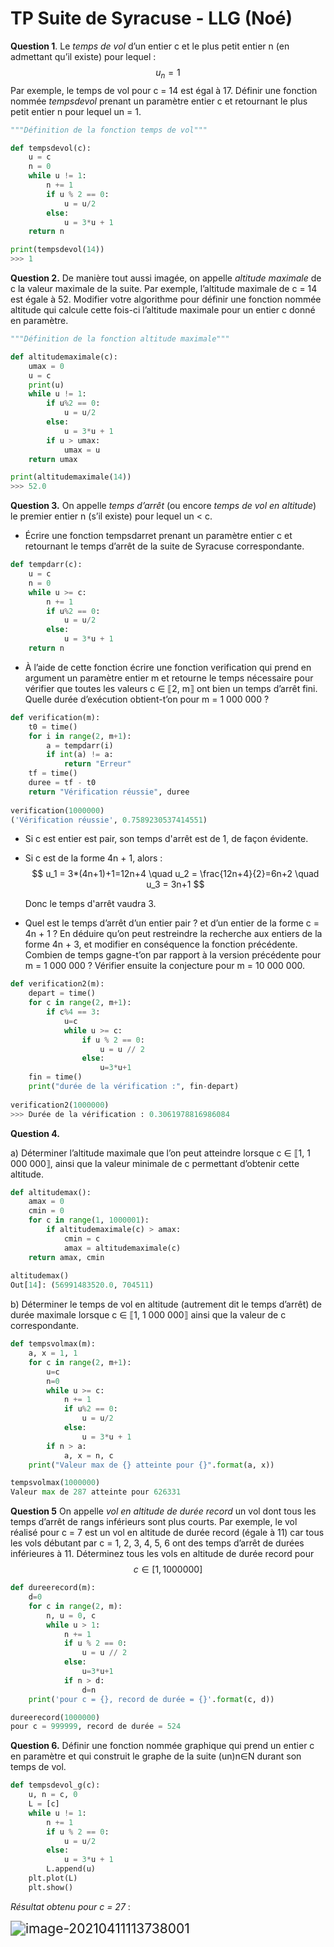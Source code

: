 # TP Suite de Syracuse - LLG (Noé)

**Question 1**. Le *temps de vol* d’un entier c et le plus petit entier n (en admettant qu’il existe) pour lequel :
$$
u_n = 1
$$
Par exemple, le temps de vol pour c = 14 est égal à 17. Définir une fonction nommée *tempsdevol* prenant un paramètre entier c et retournant le plus petit entier n pour lequel un = 1.

```python
"""Définition de la fonction temps de vol"""

def tempsdevol(c):
    u = c
    n = 0
    while u != 1:
        n += 1
        if u % 2 == 0:
            u = u/2
        else:
            u = 3*u + 1
    return n

print(tempsdevol(14))
>>> 1
```



**Question 2.** De manière tout aussi imagée, on appelle *altitude maximale* de c la valeur maximale de la suite. Par exemple, l’altitude maximale de c = 14 est égale à 52.
Modifier votre algorithme pour définir une fonction nommée altitude qui calcule cette fois-ci l’altitude maximale pour un entier c donné en paramètre.

```python
"""Définition de la fonction altitude maximale"""

def altitudemaximale(c):
    umax = 0
    u = c
    print(u)
    while u != 1:
        if u%2 == 0:
            u = u/2
        else:
            u = 3*u + 1
        if u > umax:
            umax = u
    return umax

print(altitudemaximale(14))
>>> 52.0
```

**Question 3.** On appelle *temps d’arrêt* (ou encore *temps de vol en altitude*) le premier entier n (s’il existe) pour lequel un < c.

- Écrire une fonction tempsdarret prenant un paramètre entier c et retournant le temps d’arrêt de la suite de Syracuse correspondante.

```python
def tempdarr(c):        
    u = c               
    n = 0               
    while u >= c:       
        n += 1          
        if u%2 == 0:    
            u = u/2     
        else:           
            u = 3*u + 1       
    return n            
```

- À l’aide de cette fonction écrire une fonction verification qui prend en argument un paramètre entier m et retourne le temps nécessaire pour vérifier que toutes les valeurs c ∈ ⟦2, m⟧ ont bien un temps d’arrêt fini. Quelle durée d’exécution obtient-t’on pour m = 1 000 000 ?

```python
def verification(m):                        
    t0 = time()                             
    for i in range(2, m+1):                 
        a = tempdarr(i)                     
        if int(a) != a:                     
            return "Erreur"                 
    tf = time()                             
    duree = tf - t0                         
    return "Vérification réussie", duree
    
verification(1000000)
('Vérification réussie', 0.7589230537414551)
```

- Si c est entier est pair, son temps d'arrêt est de 1, de façon évidente.

- Si c est de la forme 4n + 1, alors :
  $$
  u_1 = 3*(4n+1)+1=12n+4 \quad u_2 = \frac{12n+4}{2}=6n+2 \quad u_3 = 3n+1
  $$

  Donc le temps d'arrêt vaudra 3.
  
- Quel est le temps d’arrêt d’un entier pair ? et d’un entier de la forme c = 4n + 1 ? En déduire qu’on peut restreindre la recherche aux entiers de la forme 4n + 3, et modifier en conséquence la fonction précédente. Combien de temps gagne-t’on par rapport à la version précédente pour m = 1 000 000 ?
  Vérifier ensuite la conjecture pour m = 10 000 000.

```python
def verification2(m):                                 
    depart = time()                                   
    for c in range(2, m+1):                           
        if c%4 == 3:                                  
            u=c                                       
            while u >= c:                             
                if u % 2 == 0:                        
                    u = u // 2                        
                else:                                 
                    u=3*u+1                           
    fin = time()                                      
    print("durée de la vérification :", fin-depart)
    
verification2(1000000)
>>> Durée de la vérification : 0.3061978816986084
```



**Question 4.**

a) Déterminer l’altitude maximale que l’on peut atteindre lorsque c ∈ ⟦1, 1 000 000⟧, ainsi que la valeur minimale de c permettant d’obtenir cette altitude.

```python
def altitudemax():
    amax = 0
    cmin = 0
    for c in range(1, 1000001):
        if altitudemaximale(c) > amax:
            cmin = c
            amax = altitudemaximale(c)
    return amax, cmin
    
altitudemax()
Out[14]: (56991483520.0, 704511)
```

b) Déterminer le temps de vol en altitude (autrement dit le temps d’arrêt) de durée maximale lorsque c ∈ ⟦1, 1 000 000⟧ ainsi que la valeur de c correspondante.

```python
def tempsvolmax(m):
    a, x = 1, 1
    for c in range(2, m+1):
        u=c
        n=0
        while u >= c:
            n += 1
            if u%2 == 0:
                u = u/2 
            else:
                u = 3*u + 1
        if n > a:
            a, x = n, c
    print("Valeur max de {} atteinte pour {}".format(a, x))

tempsvolmax(1000000)
Valeur max de 287 atteinte pour 626331

```

**Question 5** On appelle *vol en altitude de durée record* un vol dont tous les temps d’arrêt de rangs inférieurs sont plus courts. Par exemple, le vol réalisé pour c = 7 est un vol en altitude de durée record (égale à 11) car tous les vols débutant par c = 1, 2, 3, 4, 5, 6 ont des temps d’arrêt de durées inférieures à 11. Déterminez tous les vols en altitude de durée record pour 
$$
c \in [1, 1000000]
$$

```python
def dureerecord(m): 
    d=0
    for c in range(2, m): 
        n, u = 0, c
        while u > 1: 
            n += 1
            if u % 2 == 0: 
                u = u // 2
            else: 
                u=3*u+1
            if n > d: 
                d=n
    print('pour c = {}, record de durée = {}'.format(c, d))

dureerecord(1000000)
pour c = 999999, record de durée = 524
```

**Question 6.** Définir une fonction nommée graphique qui prend un entier c en paramètre et qui construit le graphe de la suite (un)n∈N durant son temps de vol.

```python
def tempsdevol_g(c):
    u, n = c, 0
    L = [c]
    while u != 1:
        n += 1
        if u % 2 == 0:
            u = u/2 
        else:
            u = 3*u + 1
        L.append(u)
    plt.plot(L)
    plt.show()
```

*Résultat obtenu pour c = 27* :

<img src="/Users/noedaniel/Library/Application Support/typora-user-images/image-20210411113738001.png" alt="image-20210411113738001" style="zoom:150%;" />

[^Noé Daniel]: Droits réservés, copies non autorisées.

